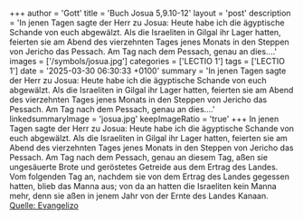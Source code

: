 +++
author = 'Gott'
title = 'Buch Josua 5,9.10-12'
layout = 'post'
description = 'In jenen Tagen sagte der Herr zu Josua: Heute habe ich die ägyptische Schande von euch abgewälzt. Als die Israeliten in Gilgal ihr Lager hatten, feierten sie am Abend des vierzehnten Tages jenes Monats in den Steppen von Jericho das Pessach. Am Tag nach dem Pessach, genau an dies....'
images = ['/symbols/josua.jpg']
categories = ['LECTIO 1']
tags = ['LECTIO 1']
date = '2025-03-30 06:30:33 +0100'
summary = 'In jenen Tagen sagte der Herr zu Josua: Heute habe ich die ägyptische Schande von euch abgewälzt. Als die Israeliten in Gilgal ihr Lager hatten, feierten sie am Abend des vierzehnten Tages jenes Monats in den Steppen von Jericho das Pessach. Am Tag nach dem Pessach, genau an dies....'
linkedsummaryImage = 'josua.jpg'
keepImageRatio = 'true'
+++
In jenen Tagen sagte der Herr zu Josua: Heute habe ich die ägyptische Schande von euch abgewälzt.
Als die Israeliten in Gilgal ihr Lager hatten, feierten sie am Abend des vierzehnten Tages jenes Monats in den Steppen von Jericho das Pessach.
Am Tag nach dem Pessach, genau an diesem Tag, aßen sie ungesäuerte Brote und geröstetes Getreide aus dem Ertrag des Landes.<!--more-->
Vom folgenden Tag an, nachdem sie von dem Ertrag des Landes gegessen hatten, blieb das Manna aus; von da an hatten die Israeliten kein Manna mehr, denn sie aßen in jenem Jahr von der Ernte des Landes Kanaan.<br> [Quelle: Evangelizo](https://evangeliumtagfuertag.org/DE/gospel)